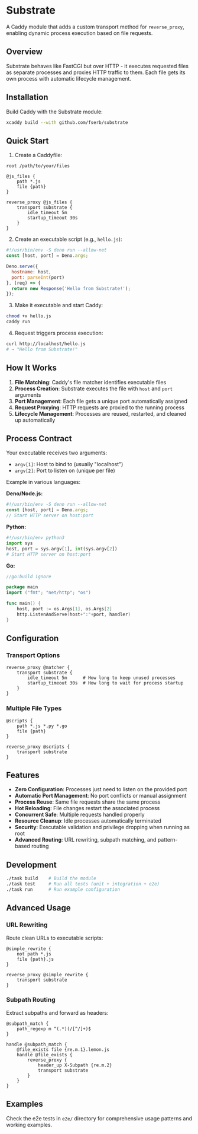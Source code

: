 # Substrate

A Caddy module that adds a custom transport method for `reverse_proxy`, enabling dynamic process execution based on file requests.

## Overview

Substrate behaves like FastCGI but over HTTP - it executes requested files as separate processes and proxies HTTP traffic to them. Each file gets its own process with automatic lifecycle management.

## Installation

Build Caddy with the Substrate module:

```bash
xcaddy build --with github.com/fserb/substrate
```

## Quick Start

1. Create a Caddyfile:
```
root /path/to/your/files

@js_files {
    path *.js
    file {path}
}

reverse_proxy @js_files {
    transport substrate {
        idle_timeout 5m
        startup_timeout 30s
    }
}
```

2. Create an executable script (e.g., `hello.js`):
```javascript
#!/usr/bin/env -S deno run --allow-net
const [host, port] = Deno.args;

Deno.serve({ 
  hostname: host, 
  port: parseInt(port) 
}, (req) => {
  return new Response('Hello from Substrate!');
});
```

3. Make it executable and start Caddy:
```bash
chmod +x hello.js
caddy run
```

4. Request triggers process execution:
```bash
curl http://localhost/hello.js
# → "Hello from Substrate!"
```

## How It Works

1. **File Matching**: Caddy's file matcher identifies executable files
2. **Process Creation**: Substrate executes the file with `host` and `port` arguments
3. **Port Management**: Each file gets a unique port automatically assigned
4. **Request Proxying**: HTTP requests are proxied to the running process
5. **Lifecycle Management**: Processes are reused, restarted, and cleaned up automatically

## Process Contract

Your executable receives two arguments:
- `argv[1]`: Host to bind to (usually "localhost")
- `argv[2]`: Port to listen on (unique per file)

Example in various languages:

**Deno/Node.js:**
```javascript
#!/usr/bin/env -S deno run --allow-net
const [host, port] = Deno.args;
// Start HTTP server on host:port
```

**Python:**
```python
#!/usr/bin/env python3
import sys
host, port = sys.argv[1], int(sys.argv[2])
# Start HTTP server on host:port
```

**Go:**
```go
//go:build ignore

package main
import ("fmt"; "net/http"; "os")

func main() {
    host, port := os.Args[1], os.Args[2]
    http.ListenAndServe(host+":"+port, handler)
}
```

## Configuration

### Transport Options

```
reverse_proxy @matcher {
    transport substrate {
        idle_timeout 5m      # How long to keep unused processes
        startup_timeout 30s  # How long to wait for process startup
    }
}
```

### Multiple File Types

```
@scripts {
    path *.js *.py *.go
    file {path}
}

reverse_proxy @scripts {
    transport substrate
}
```

## Features

- **Zero Configuration**: Processes just need to listen on the provided port
- **Automatic Port Management**: No port conflicts or manual assignment
- **Process Reuse**: Same file requests share the same process
- **Hot Reloading**: File changes restart the associated process
- **Concurrent Safe**: Multiple requests handled properly
- **Resource Cleanup**: Idle processes automatically terminated
- **Security**: Executable validation and privilege dropping when running as root
- **Advanced Routing**: URL rewriting, subpath matching, and pattern-based routing

## Development

```bash
./task build    # Build the module
./task test     # Run all tests (unit + integration + e2e)
./task run      # Run example configuration
```

## Advanced Usage

### URL Rewriting
Route clean URLs to executable scripts:
```
@simple_rewrite {
    not path *.js
    file {path}.js
}

reverse_proxy @simple_rewrite {
    transport substrate
}
```

### Subpath Routing
Extract subpaths and forward as headers:
```
@subpath_match {
    path_regexp m ^(.*)(/[^/]+)$
}

handle @subpath_match {
    @file_exists file {re.m.1}.lemon.js
    handle @file_exists {
        reverse_proxy {
            header_up X-Subpath {re.m.2}
            transport substrate
        }
    }
}
```

## Examples

Check the e2e tests in `e2e/` directory for comprehensive usage patterns and working examples.